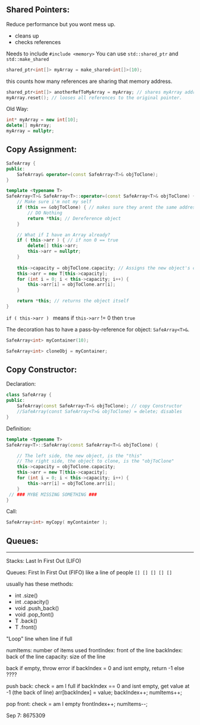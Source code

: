 ## Shared Pointers:
Reduce performance but you wont mess up.

- cleans up 
- checks references 

Needs to include `#include <memory>`
You can use `std::shared_ptr` and `std::make_shared`

```cpp
shared_ptr<int[]> myArray = make_shared<int[]>(10);

```

this counts how many references are sharing that memory address.

```cpp
shared_ptr<int[]> anotherRefToMyArray = myArray; // shares myArray address
myArray.reset(); // looses all references to the original pointer.
```

Old Way:
```cpp
int* myArray = new int[10];
delete[] myArray;
myArray = nullptr;
```

## Copy Assignment:

```cpp
SafeArray {
public:
	SafeArray& operator=(const SafeArray<T>& objToClone);
}
```

```cpp
template <typename T>
SafeArray<T>& SafeArray<T>::operator=(const SafeArray<T>& objToClone) {
	// Make sure i'm not my self
	if (this == &objToClone) { // makes sure they arent the same address
		// DO Nothing
		return *this; // Dereference object
	}

	// What if I have an Array already?
	if ( this->arr ) { // if non 0 == true
		delete[] this->arr;
		this->arr = nullptr;
	}
	
	this->capacity = objToClone.capacity; // Assigns the new object's capacity the clones capacity.
	this->arr = new T[this->capacity];
	for (int i = 0; i < this->capacity; i++) {
		this->arr[i] = objToClone.arr[i];
	}

	return *this; // returns the object itself
}
```
`if ( this->arr ) ` means if `this->arr` != 0 then `true`

The decoration has to have a pass-by-reference for object: `SafeArray<T>&`.

```cpp
SafeArray<int> myContainer(10);

SafeArray<int> cloneObj = myContainer;
```
## Copy Constructor:

Declaration:
```cpp
class SafeArray {
public:
	SafeArray(const SafeArray<T>& objToClone); // copy Constructor
	//SafeArray(const SafeArray<T>& objToClone) = delete; disables
}
```

Definition:
```cpp
template <typename T>
SafeArray<T>::SafeArray(const SafeArray<T>& objToClone) {

	// The left side, the new object, is the "this"
	// The right side, the object to clone, is the "objToClone"
	this->capacity = objToClone.capacity;
	this->arr = new T[this->capacity];
	for (int i = 0; i < this->capacity; i++) {
		this->arr[i] = objToClone.arr[i];
	}
 // ### MYBE MISSING SOMETHING ###
}
```

Call:
```cpp
SafeArray<int> myCopy( myContainter );
```

## Queues:
---
Stacks: Last In First Out (LIFO)

Queues: First In First Out (FIFO) 
like a line of people
`[] [] [] [] []`

usually has these methods:
- int .size()
- int .capacity()
- void .push_back()
- void .pop_font()
- T .back()
- T .front()

"Loop" line when line if full

numItems: number of items used
frontIndex: front of the line
backIndex: back of the line
capacity: size of the line

back
if empty, throw error
if backIndex = 0 and isnt empty, return -1
else ????

push back:
check =  am I full
if backIndex == 0 and isnt empty, get value at -1 (the back of line)
arr\[backIndex\] = value;
backIndex++;
numItems++;

pop front:
check = am I empty
frontIndex++;
numItems--;

Sep 7: 8675309


